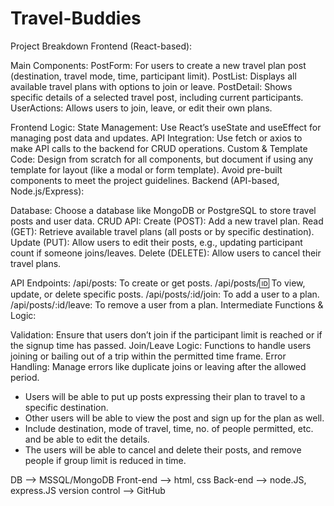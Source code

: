 # Travel-Buddies

Project Breakdown
Frontend (React-based):

Main Components:
PostForm: For users to create a new travel plan post (destination, travel mode, time, participant limit).
PostList: Displays all available travel plans with options to join or leave.
PostDetail: Shows specific details of a selected travel post, including current participants.
UserActions: Allows users to join, leave, or edit their own plans.

Frontend Logic:
State Management: Use React’s useState and useEffect for managing post data and updates.
API Integration: Use fetch or axios to make API calls to the backend for CRUD operations.
Custom & Template Code: Design from scratch for all components, but document if using any template for layout (like a modal or form template). Avoid pre-built components to meet the project guidelines.
Backend (API-based, Node.js/Express):

Database: Choose a database like MongoDB or PostgreSQL to store travel posts and user data.
CRUD API:
Create (POST): Add a new travel plan.
Read (GET): Retrieve available travel plans (all posts or by specific destination).
Update (PUT): Allow users to edit their posts, e.g., updating participant count if someone joins/leaves.
Delete (DELETE): Allow users to cancel their travel plans.

API Endpoints:
/api/posts: To create or get posts.
/api/posts/:id: To view, update, or delete specific posts.
/api/posts/:id/join: To add a user to a plan.
/api/posts/:id/leave: To remove a user from a plan.
Intermediate Functions & Logic:

Validation: Ensure that users don’t join if the participant limit is reached or if the signup time has passed.
Join/Leave Logic: Functions to handle users joining or bailing out of a trip within the permitted time frame.
Error Handling: Manage errors like duplicate joins or leaving after the allowed period.

*  Users will be able to put up posts expressing their plan to travel to a specific destination.
*  Other users will be able to view the post and sign up for the plan as well. 
*  Include destination, mode of travel, time, no. of people permitted, etc. and be able to edit the details. 
*  The users will be able to cancel and delete their posts, and remove people if group limit is reduced in time.

DB --> MSSQL/MongoDB
Front-end --> html, css
Back-end --> node.JS, express.JS
version control --> GitHub

